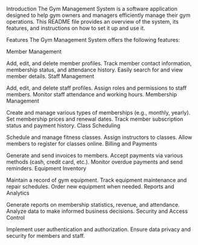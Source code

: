 Introduction
The Gym Management System is a software application designed to help gym owners and managers efficiently manage their gym operations. This README file provides an overview of the system, its features, and instructions on how to set it up and use it.

Features
The Gym Management System offers the following features:

Member Management

Add, edit, and delete member profiles.
Track member contact information, membership status, and attendance history.
Easily search for and view member details.
Staff Management

Add, edit, and delete staff profiles.
Assign roles and permissions to staff members.
Monitor staff attendance and working hours.
Membership Management

Create and manage various types of memberships (e.g., monthly, yearly).
Set membership prices and renewal dates.
Track member subscription status and payment history.
Class Scheduling

Schedule and manage fitness classes.
Assign instructors to classes.
Allow members to register for classes online.
Billing and Payments

Generate and send invoices to members.
Accept payments via various methods (cash, credit card, etc.).
Monitor overdue payments and send reminders.
Equipment Inventory

Maintain a record of gym equipment.
Track equipment maintenance and repair schedules.
Order new equipment when needed.
Reports and Analytics

Generate reports on membership statistics, revenue, and attendance.
Analyze data to make informed business decisions.
Security and Access Control

Implement user authentication and authorization.
Ensure data privacy and security for members and staff.
